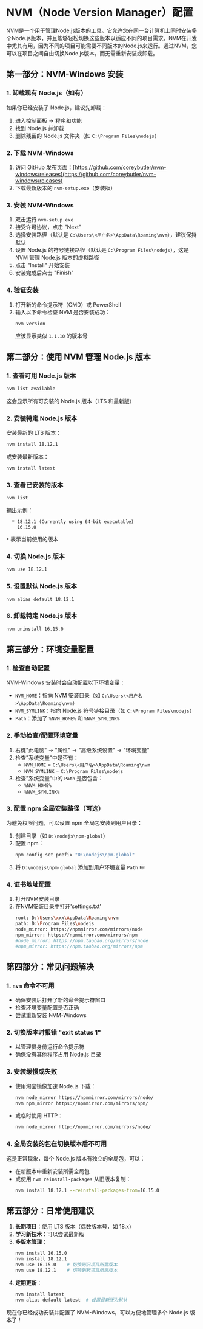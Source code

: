 <!--
 * @Author: luyb luyb@xunzhaotech.com
 * @Date: 2022-11-24 11:59:56
 * @LastEditors: luyb luyb@xunzhaotech.com
 * @LastEditTime: 2025-07-20 19:27:38
 * @FilePath: \micro-design-docs\docs\guide\index.md
 * @Description: 这是默认设置,请设置`customMade`, 打开koroFileHeader查看配置 进行设置: https://github.com/OBKoro1/koro1FileHeader/wiki/%E9%85%8D%E7%BD%AE
-->
# NVM（Node Version Manager）配置

NVM是一个用于管理Node.js版本的工具。它允许您在同一台计算机上同时安装多个Node.js版本，并且能够轻松切换这些版本以适应不同的项目需求。NVM在开发中尤其有用，因为不同的项目可能需要不同版本的Node.js来运行。通过NVM，您可以在项目之间自由切换Node.js版本，而无需重新安装或卸载。

## 第一部分：NVM-Windows 安装

### 1. 卸载现有 Node.js（如有）
如果你已经安装了 Node.js，建议先卸载：
1. 进入控制面板 → 程序和功能
2. 找到 Node.js 并卸载
3. 删除残留的 Node.js 文件夹（如 `C:\Program Files\nodejs`）

### 2. 下载 NVM-Windows
1. 访问 GitHub 发布页面：[https://github.com/coreybutler/nvm-windows/releases](https://github.com/coreybutler/nvm-windows/releases)
2. 下载最新版本的 `nvm-setup.exe`（安装版）

### 3. 安装 NVM-Windows
1. 双击运行 `nvm-setup.exe`
2. 接受许可协议，点击 "Next"
3. 选择安装路径（默认是 `C:\Users\<用户名>\AppData\Roaming\nvm`），建议保持默认
4. 设置 Node.js 的符号链接路径（默认是 `C:\Program Files\nodejs`），这是 NVM 管理 Node.js 版本的虚拟路径
5. 点击 "Install" 开始安装
6. 安装完成后点击 "Finish"

### 4. 验证安装
1. 打开新的命令提示符（CMD）或 PowerShell
2. 输入以下命令检查 NVM 是否安装成功：
   ```bash
   nvm version
   ```
   应该显示类似 `1.1.10` 的版本号

## 第二部分：使用 NVM 管理 Node.js 版本

### 1. 查看可用 Node.js 版本
```bash
nvm list available
```
这会显示所有可安装的 Node.js 版本（LTS 和最新版）

### 2. 安装特定 Node.js 版本
安装最新的 LTS 版本：
```bash
nvm install 18.12.1
```
或安装最新版本：
```bash
nvm install latest
```

### 3. 查看已安装的版本
```bash
nvm list
```
输出示例：
```
  * 18.12.1 (Currently using 64-bit executable)
    16.15.0
```
`*` 表示当前使用的版本

### 4. 切换 Node.js 版本
```bash
nvm use 18.12.1
```

### 5. 设置默认 Node.js 版本
```bash
nvm alias default 18.12.1
```

### 6. 卸载特定 Node.js 版本
```bash
nvm uninstall 16.15.0
```

## 第三部分：环境变量配置

### 1. 检查自动配置
NVM-Windows 安装时会自动配置以下环境变量：
- `NVM_HOME`：指向 NVM 安装目录（如 `C:\Users\<用户名>\AppData\Roaming\nvm`）
- `NVM_SYMLINK`：指向 Node.js 符号链接目录（如 `C:\Program Files\nodejs`）
- `Path`：添加了 `%NVM_HOME%` 和 `%NVM_SYMLINK%`

### 2. 手动检查/配置环境变量
1. 右键"此电脑" → "属性" → "高级系统设置" → "环境变量"
2. 检查"系统变量"中是否有：
   - `NVM_HOME` = `C:\Users\<用户名>\AppData\Roaming\nvm`
   - `NVM_SYMLINK` = `C:\Program Files\nodejs`
3. 检查"系统变量"中的 `Path` 是否包含：
   - `%NVM_HOME%`
   - `%NVM_SYMLINK%`

### 3. 配置 npm 全局安装路径（可选）
为避免权限问题，可以设置 npm 全局包安装到用户目录：
1. 创建目录（如 `D:\nodejs\npm-global`）
2. 配置 npm：
   ```bash
   npm config set prefix "D:\nodejs\npm-global"
   ```
3. 将 `D:\nodejs\npm-global` 添加到用户环境变量 `Path` 中
### 4. 证书地址配置
1. 打开NVM安装目录
2. 在NVM安装目录中打开'settings.txt'
    ```bash
    root: D:\Users\xxx\AppData\Roaming\nvm
    path: D:\Program Files\nodejs
    node_mirror: https://npmmirror.com/mirrors/node
    npm_mirror: https://npmmirror.com/mirrors/npm
    #node_mirror: https://npm.taobao.org/mirrors/node
    #npm_mirror: https://npm.taobao.org/mirrors/npm
    ```

## 第四部分：常见问题解决

### 1. `nvm` 命令不可用
- 确保安装后打开了新的命令提示符窗口
- 检查环境变量配置是否正确
- 尝试重新安装 NVM-Windows

### 2. 切换版本时报错 "exit status 1"
- 以管理员身份运行命令提示符
- 确保没有其他程序占用 Node.js 目录

### 3. 安装缓慢或失败
- 使用淘宝镜像加速 Node.js 下载：
  ```bash
  nvm node_mirror https://npmmirror.com/mirrors/node/
  nvm npm_mirror https://npmmirror.com/mirrors/npm/
  ```
- 或临时使用 HTTP：
  ```bash
  nvm node_mirror http://npmmirror.com/mirrors/node/
  ```

### 4. 全局安装的包在切换版本后不可用
这是正常现象，每个 Node.js 版本有独立的全局包，可以：
- 在新版本中重新安装所需全局包
- 或使用 `nvm reinstall-packages` 从旧版本复制：
  ```bash
  nvm install 18.12.1 --reinstall-packages-from=16.15.0
  ```

## 第五部分：日常使用建议

1. **长期项目**：使用 LTS 版本（偶数版本号，如 18.x）
2. **学习新技术**：可以尝试最新版
3. **多版本管理**：
   ```bash
   nvm install 16.15.0
   nvm install 18.12.1
   nvm use 16.15.0    # 切换到旧项目所需版本
   nvm use 18.12.1    # 切换到新项目所需版本
   ```
4. **定期更新**：
   ```bash
   nvm install latest
   nvm alias default latest  # 设置最新版为默认
   ```

现在你已经成功安装并配置了 NVM-Windows，可以方便地管理多个 Node.js 版本了！